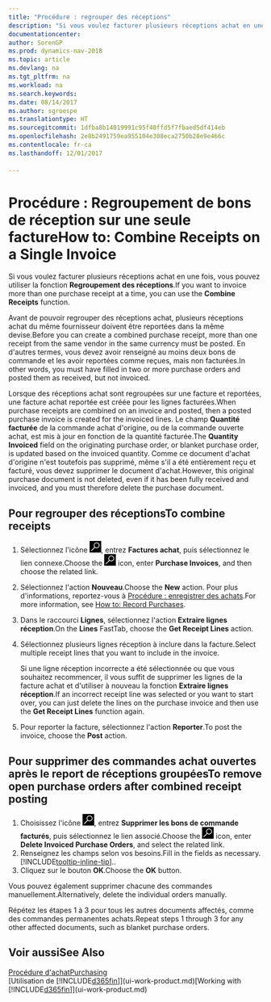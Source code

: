 ```yaml
---
title: "Procédure : regrouper des réceptions"
description: "Si vous voulez facturer plusieurs réceptions achat en une fois, vous pouvez utiliser la fonction Regroupement des réceptions."
documentationcenter: 
author: SorenGP
ms.prod: dynamics-nav-2018
ms.topic: article
ms.devlang: na
ms.tgt_pltfrm: na
ms.workload: na
ms.search.keywords: 
ms.date: 08/14/2017
ms.author: sgroespe
ms.translationtype: HT
ms.sourcegitcommit: 1dfba8b14019991c95f40ffd5f7fbaed5df414eb
ms.openlocfilehash: 2e8b2491759ea955104e308eca2750b28e9e466c
ms.contentlocale: fr-ca
ms.lasthandoff: 12/01/2017

---
```

# <a name="how-to-combine-receipts-on-a-single-invoice"></a><span data-ttu-id="9bda4-103">Procédure : Regroupement de bons de réception sur une seule facture</span><span class="sxs-lookup"><span data-stu-id="9bda4-103">How to: Combine Receipts on a Single Invoice</span></span>
<span data-ttu-id="9bda4-104">Si vous voulez facturer plusieurs réceptions achat en une fois, vous pouvez utiliser la fonction **Regroupement des réceptions**.</span><span class="sxs-lookup"><span data-stu-id="9bda4-104">If you want to invoice more than one purchase receipt at a time, you can use the **Combine Receipts** function.</span></span>  

<span data-ttu-id="9bda4-105">Avant de pouvoir regrouper des réceptions achat, plusieurs réceptions achat du même fournisseur doivent être reportées dans la même devise.</span><span class="sxs-lookup"><span data-stu-id="9bda4-105">Before you can create a combined purchase receipt, more than one receipt from the same vendor in the same currency must be posted.</span></span> <span data-ttu-id="9bda4-106">En d'autres termes, vous devez avoir renseigné au moins deux bons de commande et les avoir reportées comme reçues, mais non facturées.</span><span class="sxs-lookup"><span data-stu-id="9bda4-106">In other words, you must have filled in two or more purchase orders and posted them as received, but not invoiced.</span></span>  

<span data-ttu-id="9bda4-107">Lorsque des réceptions achat sont regroupées sur une facture et reportées, une facture achat reportée est créée pour les lignes facturées.</span><span class="sxs-lookup"><span data-stu-id="9bda4-107">When purchase receipts are combined on an invoice and posted, then a posted purchase invoice is created for the invoiced lines.</span></span> <span data-ttu-id="9bda4-108">Le champ **Quantité facturée** de la commande achat d'origine, ou de la commande ouverte achat, est mis à jour en fonction de la quantité facturée.</span><span class="sxs-lookup"><span data-stu-id="9bda4-108">The **Quantity Invoiced** field on the originating purchase order, or blanket purchase order, is updated based on the invoiced quantity.</span></span> <span data-ttu-id="9bda4-109">Comme ce document d'achat d'origine n'est toutefois pas supprimé, même s'il a été entièrement reçu et facturé, vous devez supprimer le document d'achat.</span><span class="sxs-lookup"><span data-stu-id="9bda4-109">However, this original purchase document is not deleted, even if it has been fully received and invoiced, and you must therefore delete the purchase document.</span></span>  

## <a name="to-combine-receipts"></a><span data-ttu-id="9bda4-110">Pour regrouper des réceptions</span><span class="sxs-lookup"><span data-stu-id="9bda4-110">To combine receipts</span></span>  
1. <span data-ttu-id="9bda4-111">Sélectionnez l'icône ![Page ou état pour la recherche](media/ui-search/search_small.png "icône Page ou état pour la recherche"), entrez **Factures achat**, puis sélectionnez le lien connexe.</span><span class="sxs-lookup"><span data-stu-id="9bda4-111">Choose the ![Search for Page or Report](media/ui-search/search_small.png "Search for Page or Report icon") icon, enter **Purchase Invoices**, and then choose the related link.</span></span>  
2. <span data-ttu-id="9bda4-112">Sélectionnez l'action **Nouveau**.</span><span class="sxs-lookup"><span data-stu-id="9bda4-112">Choose the **New** action.</span></span> <span data-ttu-id="9bda4-113">Pour plus d'informations, reportez-vous à [Procédure : enregistrer des achats](purchasing-how-record-purchases.md).</span><span class="sxs-lookup"><span data-stu-id="9bda4-113">For more information, see [How to: Record Purchases](purchasing-how-record-purchases.md).</span></span>  
3. <span data-ttu-id="9bda4-114">Dans le raccourci **Lignes**, sélectionnez l'action **Extraire lignes réception**.</span><span class="sxs-lookup"><span data-stu-id="9bda4-114">On the **Lines** FastTab, choose the **Get Receipt Lines** action.</span></span>  
4. <span data-ttu-id="9bda4-115">Sélectionnez plusieurs lignes réception à inclure dans la facture.</span><span class="sxs-lookup"><span data-stu-id="9bda4-115">Select multiple receipt lines that you want to include in the invoice.</span></span>  

    <span data-ttu-id="9bda4-116">Si une ligne réception incorrecte a été sélectionnée ou que vous souhaitez recommencer, il vous suffit de supprimer les lignes de la facture achat et d'utiliser à nouveau la fonction **Extraire lignes réception**.</span><span class="sxs-lookup"><span data-stu-id="9bda4-116">If an incorrect receipt line was selected or you want to start over, you can just delete the lines on the purchase invoice and then use the **Get Receipt Lines** function again.</span></span>  
5. <span data-ttu-id="9bda4-117">Pour reporter la facture, sélectionnez l'action **Reporter**.</span><span class="sxs-lookup"><span data-stu-id="9bda4-117">To post the invoice, choose the **Post** action.</span></span>  

## <a name="to-remove-open-purchase-orders-after-combined-receipt-posting"></a><span data-ttu-id="9bda4-118">Pour supprimer des commandes achat ouvertes après le report de réceptions groupées</span><span class="sxs-lookup"><span data-stu-id="9bda4-118">To remove open purchase orders after combined receipt posting</span></span>  
1. <span data-ttu-id="9bda4-119">Choisissez l'icône ![Page ou rapport pour la recherche](media/ui-search/search_small.png "icône Page ou rapport pour la recherche"), entrez **Supprimer les bons de commande facturés**, puis sélectionnez le lien associé.</span><span class="sxs-lookup"><span data-stu-id="9bda4-119">Choose the ![Search for Page or Report](media/ui-search/search_small.png "Search for Page or Report icon") icon, enter **Delete Invoiced Purchase Orders**, and select the related link.</span></span>  
2. <span data-ttu-id="9bda4-120">Renseignez les champs selon vos besoins.</span><span class="sxs-lookup"><span data-stu-id="9bda4-120">Fill in the fields as necessary.</span></span> [!INCLUDE[tooltip-inline-tip](includes/tooltip-inline-tip_md.md)]<span data-ttu-id="9bda4-121">.</span><span class="sxs-lookup"><span data-stu-id="9bda4-121">.</span></span>
3. <span data-ttu-id="9bda4-122">Cliquez sur le bouton **OK**.</span><span class="sxs-lookup"><span data-stu-id="9bda4-122">Choose the **OK** button.</span></span>  

<span data-ttu-id="9bda4-123">Vous pouvez également supprimer chacune des commandes manuellement.</span><span class="sxs-lookup"><span data-stu-id="9bda4-123">Alternatively, delete the individual orders manually.</span></span>

<span data-ttu-id="9bda4-124">Répétez les étapes 1 à 3 pour tous les autres documents affectés, comme des commandes permanentes achats.</span><span class="sxs-lookup"><span data-stu-id="9bda4-124">Repeat steps 1 through 3 for any other affected documents, such as blanket purchase orders.</span></span>

## <a name="see-also"></a><span data-ttu-id="9bda4-125">Voir aussi</span><span class="sxs-lookup"><span data-stu-id="9bda4-125">See Also</span></span>  
[<span data-ttu-id="9bda4-126">Procédure d'achat</span><span class="sxs-lookup"><span data-stu-id="9bda4-126">Purchasing</span></span>](purchasing-manage-purchasing.md)  
<span data-ttu-id="9bda4-127">[Utilisation de [!INCLUDE[d365fin](includes/d365fin_md.md)]](ui-work-product.md)</span><span class="sxs-lookup"><span data-stu-id="9bda4-127">[Working with [!INCLUDE[d365fin](includes/d365fin_md.md)]](ui-work-product.md)</span></span>

